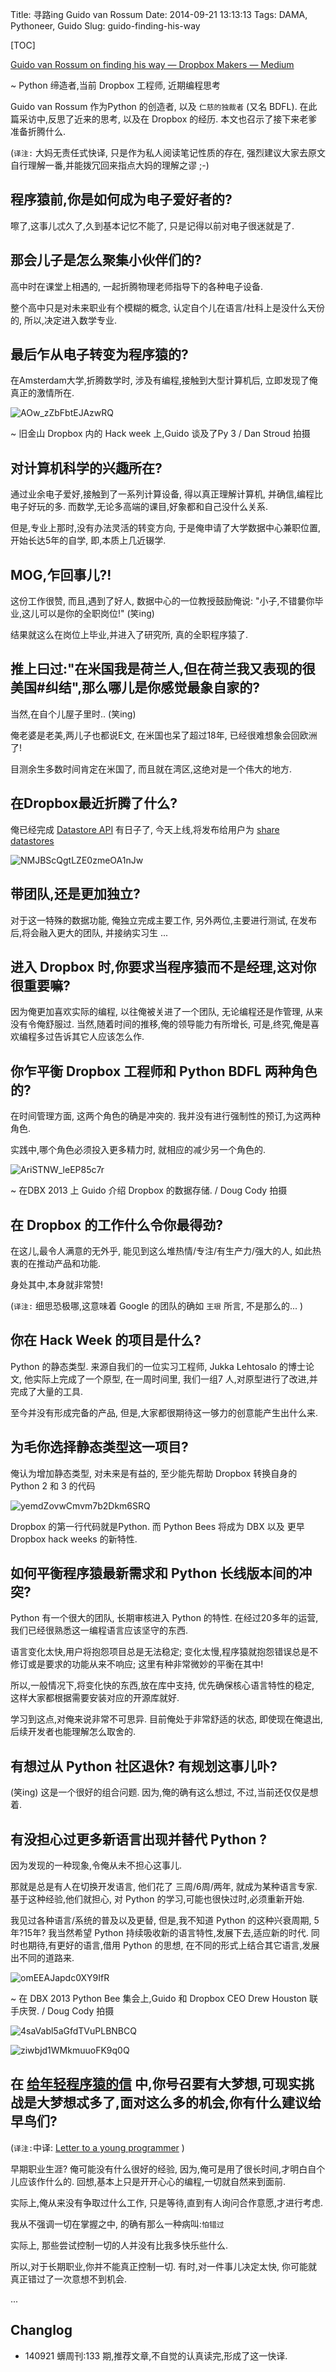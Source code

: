 Title: 寻路ing Guido van Rossum 
Date: 2014-09-21 13:13:13 
Tags: DAMA, Pythoneer, Guido
Slug: guido-finding-his-way

[TOC]

[Guido van Rossum on finding his way — Dropbox Makers — Medium](https://medium.com/dropbox-makers/guido-van-rossum-on-finding-his-way-e018e8b5f6b1)

~ Python 缔造者,当前 Dropbox 工程师, 近期编程思考

Guido van Rossum 作为Python 的创造者,
以及 `仁慈的独裁者` (又名 BDFL).
在此篇采访中,反思了近来的思考,
以及在 Dropbox 的经历.
本文也召示了接下来老爹准备折腾什么.

(`译注:` 大妈无责任式快译, 只是作为私人阅读笔记性质的存在,
强烈建议大家去原文自行理解一番,并能拨冗回来指点大妈的理解之谬 ;-)

## 程序猿前,你是如何成为电子爱好者的?

嚓了,这事儿忒久了,久到基本记忆不能了,
只是记得以前对电子很迷就是了.

## 那会儿子是怎么聚集小伙伴们的?

高中时在课堂上相遇的,
一起折腾物理老师指导下的各种电子设备.

整个高中只是对未来职业有个模糊的概念,
认定自个儿在语言/社科上是没什么天份的,
所以,决定进入数学专业.

## 最后乍从电子转变为程序猿的?

在Amsterdam大学,折腾数学时,
涉及有编程,接触到大型计算机后,
立即发现了俺真正的激情所在.

![AOw_zZbFbtEJAzwRQ](https://d262ilb51hltx0.cloudfront.net/max/700/1*5Z4e-AOw_zZbFbtEJAzwRQ.jpeg)

~ 旧金山 Dropbox 内的 Hack week 上,Guido 谈及了Py 3 / Dan Stroud 拍摄

## 对计算机科学的兴趣所在?

通过业余电子爱好,接触到了一系列计算设备,
得以真正理解计算机,
并确信,编程比电子好玩的多.
而数学,无论多高端的课目,好象都和自己没什么关系.

但是,专业上那时,没有办法灵活的转变方向,
于是俺申请了大学数据中心兼职位置,
开始长达5年的自学,
即,本质上几近辍学.

## MOG,乍回事儿?!

这份工作很赞,
而且,遇到了好人,
数据中心的一位教授鼓励俺说: "小子,不错嘦你毕业,这儿可以是你的全职岗位!"
(笑ing)

结果就这么在岗位上毕业,并进入了研究所,
真的全职程序猿了.

## 推上曰过:"在米国我是荷兰人,但在荷兰我又表现的很美国#纠结",那么哪儿是你感觉最象自家的?

当然,在自个儿屋子里时..
(笑ing)

俺老婆是老美,两儿子也都说E文,
在米国也呆了超过18年,
已经很难想象会回欧洲了!

目测余生多数时间肯定在米国了,
而且就在湾区,这绝对是一个伟大的地方.


## 在Dropbox最近折腾了什么?

俺已经完成
[Datastore API](https://www.dropbox.com/developers/datastore)
有日子了,
今天上线,将发布给用户为
[share datastores](https://www.dropbox.com/developers/blog/107/new-datastore-features-shared-datastores-local-datastores-and-datastore-webhooks) 


![NMJBScQgtLZE0zmeOA1nJw](https://d262ilb51hltx0.cloudfront.net/max/800/1*NMJBScQgtLZE0zmeOA1nJw.png)

## 带团队,还是更加独立?

对于这一特殊的数据功能,
俺独立完成主要工作,
另外两位,主要进行测试,
在发布后,将会融入更大的团队,
并接纳实习生
...


## 进入 Dropbox 时,你要求当程序猿而不是经理,这对你很重要嘛?

因为俺更加喜欢实际的编程,
以往俺被关进了一个团队,
无论编程还是作管理,
从来没有令俺舒服过.
当然,随着时间的推移,俺的领导能力有所增长,
可是,终究,俺是喜欢编程多过告诉其它人应该怎么作.

## 你乍平衡 Dropbox 工程师和 Python BDFL 两种角色的?

在时间管理方面,
这两个角色的确是冲突的.
我并没有进行强制性的预订,为这两种角色.

实践中,哪个角色必须投入更多精力时,
就相应的减少另一个角色的.

![AriSTNW_leEP85c7r](https://d262ilb51hltx0.cloudfront.net/max/1200/1*AriSTNW_leEP85c7r-wcew.jpeg)

~ 在DBX 2013 上 Guido 介绍 Dropbox 的数据存储. / Doug Cody 拍摄

## 在 Dropbox 的工作什么令你最得劲?

在这儿,最令人满意的无外乎,
能见到这么堆热情/专注/有生产力/强大的人,
如此热衷的在推动产品和功能.

身处其中,本身就非常赞!

(`译注:`
细思恐极哪,这意味着 Google 的团队的确如 `王珢` 所言,
不是那么的...
)

## 你在 Hack Week 的项目是什么?

Python 的静态类型.
来源自我们的一位实习工程师, Jukka Lehtosalo 的博士论文,
他实际上完成了一个原型,
在一周时间里,
我们一组7 人,对原型进行了改进,并完成了大量的工具.

至今并没有形成完备的产品,
但是,大家都很期待这一够力的创意能产生出什么来.

## 为毛你选择静态类型这一项目?

俺认为增加静态类型,
对未来是有益的,
至少能先帮助 Dropbox 转换自身的 Python 2 和 3 的代码


![yemdZovwCmvm7b2Dkm6SRQ](https://d262ilb51hltx0.cloudfront.net/max/800/1*yemdZovwCmvm7b2Dkm6SRQ.png)


Dropbox 的第一行代码就是Python.
而 Python Bees 将成为 DBX 以及 更早 Dropbox hack weeks 的新特性.

## 如何平衡程序猿最新需求和 Python 长线版本间的冲突?

Python 有一个很大的团队,
长期审核进入 Python 的特性.
在经过20多年的运营,我们已经很熟悉这一编程语言应该坚守的东西.

语言变化太快,用户将抱怨项目总是无法稳定;
变化太慢,程序猿就抱怨错误总是不修订或是要求的功能从来不响应;
这里有种非常微妙的平衡在其中!

所以,一般情况下,将变化快的东西,放在库中支持,
优先确保核心语言特性的稳定,
这样大家都根据需要安装对应的开源库就好.

学习到这点,对俺来说非常不可思异.
目前俺处于非常舒适的状态,
即使现在俺退出,后续开发者也能理解怎么取舍的.

## 有想过从 Python 社区退休? 有规划这事儿卟?

(笑ing)
这是一个很好的组合问题.
因为,俺的确有这么想过,
不过,当前还仅仅是想着.


## 有没担心过更多新语言出现并替代 Python ?

因为发现的一种现象,令俺从未不担心这事儿.

那就是总是有人在切换开发语言,
他们花了 三周/6周/两年, 就成为某种语言专家.
基于这种经验,他们就担心,
对 Python 的学习,可能也很快过时,必须重新开始.

我见过各种语言/系统的普及以及更替,
但是,我不知道 Python 的这种兴衰周期,
5年?15年?
我当然希望 Python 持续吸收新的语言特性,发展下去,适应新的时代.
同时也期待,有更好的语言,借用 Python 的思想,
在不同的形式上结合其它语言,发展出不同的道路来.


![omEEAJapdc0XY9IfR](https://d262ilb51hltx0.cloudfront.net/max/1200/1*omEEAJapdc0XY9IfR-mFlA.jpeg)

~ 在 DBX 2013 Python Bee 集会上,Guido 和 Dropbox CEO Drew Houston 
联手庆贺. /  Doug Cody 拍摄

![4saVabl5aGfdTVuPLBNBCQ](https://d262ilb51hltx0.cloudfront.net/max/1200/1*4saVabl5aGfdTVuPLBNBCQ.jpeg)

![ziwbjd1WMkmuuoFK9q0Q](https://d262ilb51hltx0.cloudfront.net/max/1200/1*w-ziwbjd1WMkmuuoFK9q0Q.jpeg)

## 在 [给年轻程序猿的信](http://neopythonic.blogspot.com/2013/10/letter-to-young-programmer.html) 中,你号召要有大梦想,可现实挑战是大梦想忒多了,面对这么多的机会,你有什么建议给早鸟们?

(`译注:`中译: [Letter to a young programmer](http://blog.zoomquiet.io/guido-letter-2-young.html)
)

早期职业生涯?
俺可能没有什么很好的经验,
因为,俺可是用了很长时间,才明白自个儿应该作什么的.
回想,基本上只是开开心心的编程,一切就自然来到面前.

实际上,俺从来没有争取过什么工作,
只是等待,直到有人询问合作意愿,才进行考虑.

我从不强调一切在掌握之中,
的确有那么一种病叫:`怕错过`

实际上, 那些尝试控制一切的人并没有比我多快乐些什么.

所以,对于长期职业,你并不能真正控制一切.
有时,对一件事儿决定太快,
你可能就真正错过了一次意想不到机会.


...

## Changlog

- 140921 蠎周刊:133 期,推荐文章,不自觉的认真读完,形成了这一快译.
 